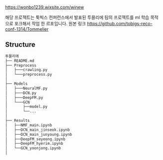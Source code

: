 https://wonbo1239.wixsite.com/winew

해당 프로젝트는 툭빅스 컨퍼런스에서 발표된 투믈리에 팀의 프로젝트를 ml 학습 목적으로 포크해서 작업 한 르포입니다. 
원본 링크 https://github.com/tobigs-reco-conf-1314/Tommelier



## Structure

```python
투믈리에
├── README.md
├── Preprocess
│   ├───crawling.py
│   └───preprocess.py
│   
├── Models
│   ├───NeuralMF.py
│   ├───DCN.py
│   ├───DeepFM.py
│   └───GCN
│       ├──model.py
│       └──...
│   
├── Results
│   ├──NMF_main.ipynb
│   ├──DCN_main_jinseok.ipynb
│   ├──DCN_main_junyoung.ipynb
│   ├──DeepFM_seyeong.ipynb
│   ├──DeepFM_hyerim.ipynb
│   └──GCN_yoonjong.ipynb
│

```



